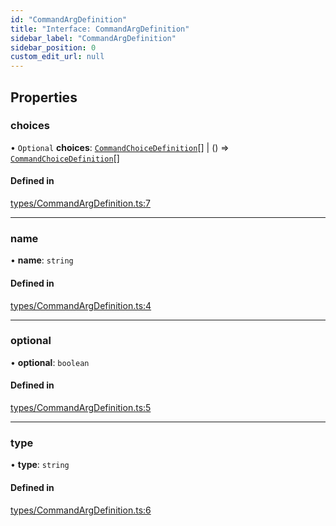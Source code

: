 ```yaml
---
id: "CommandArgDefinition"
title: "Interface: CommandArgDefinition"
sidebar_label: "CommandArgDefinition"
sidebar_position: 0
custom_edit_url: null
---
```


## Properties

### choices

• `Optional` **choices**: [`CommandChoiceDefinition`](CommandChoiceDefinition.md)[] \| () => [`CommandChoiceDefinition`](CommandChoiceDefinition.md)[]

#### Defined in

[types/CommandArgDefinition.ts:7](https://github.com/ZumitoTeam/zumito-framework/blob/2c519e6/src/types/CommandArgDefinition.ts#L7)

___

### name

• **name**: `string`

#### Defined in

[types/CommandArgDefinition.ts:4](https://github.com/ZumitoTeam/zumito-framework/blob/2c519e6/src/types/CommandArgDefinition.ts#L4)

___

### optional

• **optional**: `boolean`

#### Defined in

[types/CommandArgDefinition.ts:5](https://github.com/ZumitoTeam/zumito-framework/blob/2c519e6/src/types/CommandArgDefinition.ts#L5)

___

### type

• **type**: `string`

#### Defined in

[types/CommandArgDefinition.ts:6](https://github.com/ZumitoTeam/zumito-framework/blob/2c519e6/src/types/CommandArgDefinition.ts#L6)
